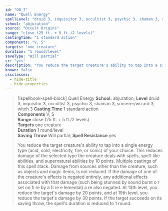 ```yaml
---
id: "OO_7"
name: "Quell Energy"
spellLevel: "druid 3, inquisitor 3, occultist 3, psychic 3, shaman 3, sorcerer/wizard 3, witch 3"
school: "abjuration"
source: "Occult Origins"
range: "close (25 ft. + 5 ft./2 levels)"
castingTime: "1 standard action"
components: "V, S"
targets: "one creature"
duration: "1 round/level"
saveType: "Will partial"
sr: "yes"
description: "You reduce the target creature's ability to tap into a single energy type (acid, cold, electricity, fire, or sonic) of your choice. This reduces damage of the selected type the creature deals with spells, spell-like abilities, and supernatural abilities by 10 points. Multiple castings of this spell stack. Damage from sources other than the creature, such as objects and magic items, is not reduced. If the damage of one of the creature's effects is negated entirely, any additional effects associated with that damage (such being stunned by sound burst o r set on fi re by a fi re e lemental) a re also negated. At 13th level, you reduce the target's damage by 20 points, and at 19th level, you reduce the target's damage by 30 points.  If the target succeeds on its saving throw, the spell's duration is reduced to 1 round."
known: false
cssclasses:
  - hide-title
  - hide-properties
---
```


> [!spellbook-spell-block] Quell Energy
> **School:** abjuration; **Level** druid 3, inquisitor 3, occultist 3, psychic 3, shaman 3, sorcerer/wizard 3, witch 3
> **Casting Time** 1 standard action  
> **Components** V, S  
> **Range** close (25 ft. + 5 ft./2 levels)  
> **Targets** one creature  
> **Duration** 1 round/level  
> **Saving Throw** Will partial; **Spell Resistance** yes
> 
> You reduce the target creature's ability to tap into a single energy type (acid, cold, electricity, fire, or sonic) of your choice. This reduces damage of the selected type the creature deals with spells, spell-like abilities, and supernatural abilities by 10 points. Multiple castings of this spell stack. Damage from sources other than the creature, such as objects and magic items, is not reduced. If the damage of one of the creature's effects is negated entirely, any additional effects associated with that damage (such being stunned by sound burst o r set on fi re by a fi re e lemental) a re also negated. At 13th level, you reduce the target's damage by 20 points, and at 19th level, you reduce the target's damage by 30 points.  If the target succeeds on its saving throw, the spell's duration is reduced to 1 round.